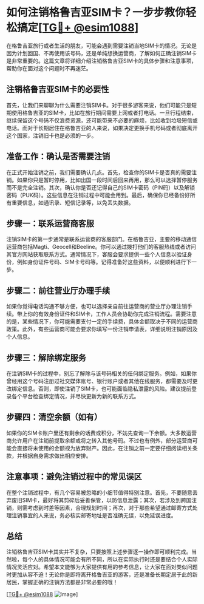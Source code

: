 # 如何注销格鲁吉亚SIM卡？一步步教你轻松搞定[[TG💪+ @esim1088](https://t.me/s/esim1088)]

在格鲁吉亚旅行或者生活的朋友，可能会遇到需要注销当地SIM卡的情况。无论是因为计划回国、不再使用该号码，还是单纯想换运营商，了解如何正确注销SIM卡是非常重要的。这篇文章将详细介绍注销格鲁吉亚SIM卡的具体步骤和注意事项，帮助你在面对这个问题时不再迷茫。

## 注销格鲁吉亚SIM卡的必要性

首先，让我们来聊聊为什么需要注销SIM卡。对于很多游客来说，他们可能只是短期使用格鲁吉亚的SIM卡，比如在旅行期间需要上网或者打电话。一旦行程结束，继续保留这个号码不仅浪费资源，还可能带来不必要的麻烦，比如收到垃圾短信或电话。而对于长期居住在格鲁吉亚的人来说，如果决定更换手机号码或者彻底离开这个国家，注销旧卡也是必须的一步。

## 准备工作：确认是否需要注销

在正式开始注销之前，我们需要确认几点。首先，检查你的SIM卡是否真的需要注销。如果你只是暂时停用，比如出国一段时间后回来再用，那么可以选择暂停服务而不是完全注销。其次，确认你是否还记得自己的SIM卡密码（PIN码）以及解锁密码（PUK码）。这些信息在注销过程中可能会用到。最后，确保你已经备份好所有重要信息，如通讯录、短信记录等，以免丢失数据。

## 步骤一：联系运营商客服

注销SIM卡的第一步通常是联系运营商的客服部门。在格鲁吉亚，主要的移动通信运营商包括Magti、Geocell和Beeline。你可以通过拨打他们的客服热线或者访问其官方网站获取联系方式。通常情况下，客服会要求提供一些个人信息以验证身份，例如身份证件号码、SIM卡号码等。记得准备好这些资料，以便顺利进行下一步。

## 步骤二：前往营业厅办理手续

如果你觉得电话沟通不够方便，也可以选择亲自前往运营商的营业厅办理注销手续。带上你的有效身份证件和SIM卡，工作人员会协助你完成注销流程。需要注意的是，某些情况下，你可能需要支付一定的手续费，具体金额取决于不同的运营商政策。此外，有些运营商可能会要求你填写一份注销申请表，详细说明注销原因及个人信息。

## 步骤三：解除绑定服务

在注销SIM卡的过程中，别忘了解除与该号码相关的任何绑定服务。例如，如果你曾经用这个号码注册过社交媒体账号、银行账户或者其他在线服务，都需要及时更改绑定信息。否则，即使注销了SIM卡，也可能面临隐私泄露的风险。建议提前登录各个平台检查绑定情况，并尽快更新为新的联系方式。

## 步骤四：清空余额（如有）

如果你的SIM卡账户里还有剩余的话费或积分，不妨先查询一下余额。大多数运营商允许用户在注销前提取余额或将之转入其他号码。不过也有例外，部分运营商可能会直接将未使用的金额视为放弃财产。因此，在注销之前一定要仔细阅读相关条款，并根据自身需求做出相应安排。

## 注意事项：避免注销过程中的常见误区

在整个注销过程中，有几个容易被忽略的小细节值得特别注意。首先，不要随意丢弃废旧SIM卡，最好将其剪碎后妥善保管，以防信息泄露；其次，若涉及到跨国注销，则需考虑到时差等因素，合理规划时间；再次，对于那些希望通过邮寄方式处理注销事宜的人来说，务必核实邮寄地址是否准确无误，以免延误进度。

## 总结

注销格鲁吉亚SIM卡其实并不复杂，只要按照上述步骤逐一操作即可顺利完成。当然啦，每个人的具体情况可能会有所不同，所以在实际执行时还是要结合个人实际情况灵活应对。希望本文能够为大家提供有用的参考信息，让大家在面对类似问题时更加从容不迫！无论你是即将离开格鲁吉亚的游客，还是准备长期定居于此的新居民，掌握正确的注销方法都是非常必要的哦！

[[TG💪+ @esim1088](https://t.me/s/esim1088) ![Image](https://i.postimg.cc/4NQfJmqS/Snipaste-2025-05-13-00-14-12.png)]
